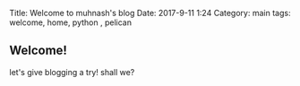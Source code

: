 Title: Welcome to muhnash's blog
Date: 2017-9-11 1:24
Category: main
tags: welcome, home, python , pelican

## Welcome! 

let's give blogging a try! shall we?